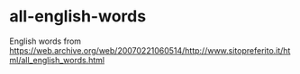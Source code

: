 # all-english-words
English words from https://web.archive.org/web/20070221060514/http://www.sitopreferito.it/html/all_english_words.html
